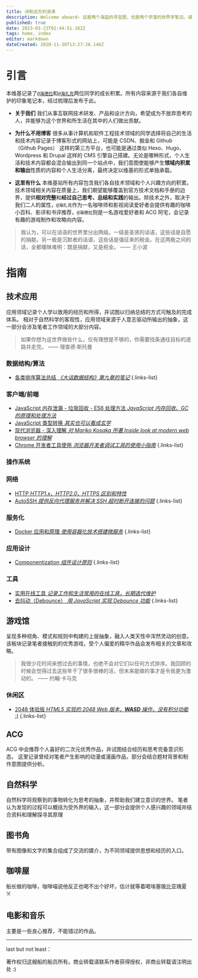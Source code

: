 ```yaml
---
title: 诗和远方的浪涛
description: Welcome aboard~ 这是两个海盗的寻宝图，也是两个学渣的世界学笔记。请随意参观 :)
published: true
date: 2023-03-23T02:44:51.162Z
tags: home, index
editor: markdown
dateCreated: 2020-11-30T13:27:26.146Z
---
```


# 引言

本维基记录了[`@海德拉`](https://blog.jovipro.com/)和[`@海扎克`](https://hijack.rocks/)两位同学的成长积累。所有内容来源于我们各自维护的印象笔记本，经过梳理后发布于此。

- **关于我们**
  我们从事互联网技术研发、产品和设计方向，希望成为不放弃思考的人，并能够为这个世界和所生活在其中的人们做出贡献。

- **为什么不用博客**
  很多从事计算机和软件工程技术领域的同学选择将自己的生活和技术内容记录于博客形式的网站上，可能是 CSDN、掘金和 Github（Github Pages） 这样的第三方平台，也可能是通过类似 Hexo、Hugo、Wordpress 和 Drupal 这样的 CMS 引擎自己搭建。无论是哪种形式，个人生活和技术内容都会混合输出到同一个站点中，我们意图使能够产生**领域内积累和输出**性质的内容和个人生活分离，最终决定以维基的形式单独承载。

- **这里有什么**
  本维基站所有内容包含我们各自技术领域和个人兴趣方向的积累。技术领域相关内容在质量上，我们期望能够覆盖到官方技术文档和手册的边界，提供**相对完整**和**经过自己思考、总结和实践**的输出。除技术之外，取决于我们二人的属性，`@海扎克`作为一名咖啡师和影视阅读爱好者会提供有趣的咖啡小百科、影评和书评推荐，`@海德拉`则是一名游戏爱好者和 ACG 阿宅，会记录有趣的游戏制作和攻略向内容。
  
> 我认为，可以在话语的世界里分出两级。一级是圣贤的话语，这些话是自愿的捐献。另一极是沉默者的话语，这些话是强征来的税金。在这两极之间的话，全都暧昧难明：既是捐献，又是税金。
  —— 王小波


# 指南

## 技术应用

应用领域记录个人学以致用的经历和所得，并试图以归纳总结的方式可触及的完成体系。
相对于自然科学的客观性，应用领域来源于人意志驱动所输出的抽象，这一部分会涉及笔者工作领域的大部分内容。

> 如果你想为这世界做些什么，仅有理想是不够的，你需要找条通往目标的道路并走完。
  —— 理查德·斯托曼

### 数据结构/算法

- [各类排序算法总结 *《大话数据结构》第九章的笔记*](/zh/technology/algorithm/sort)
{.links-list}

### 客户端/前端

- [JavaScript 内存泄漏 - 垃圾回收 - ES6 处理方法 *JavaScript 内存回收、GC 的原理和处理方法*](/zh/technology/web/performance)
- [JavaScript 类型转换 *其实也可以看成玄学*](/zh/technology/web/type-conversion)
- [现代浏览器 - 深入理解 *对 Mariko Kosaka 所著 Inside look at modern web browser 的理解*](/zh/technology/web/inside-look-at-browser)
- [Chrome 开发者工具使用 *浏览器开发者调试工具的使用小指南*](/zh/technology/web/chrome-devtools)
{.links-list}

### 操作系统

### 网络

- [HTTP *HTTP1.x、HTTP2.0、HTTPS 区别和特性*](/zh/technology/network/http)
- [AutoSSH *提供反向代理服务并解决 SSH 超时断开连接的问题*](/zh/technology/network/autossh)
{.links-list}

### 服务化

- [Docker 应用和原理 *使用容器化技术搭建微服务*](/zh/technology/saas/docker)
{.links-list}

### 应用设计

- [Componentization *组件设计原则*](/zh/technology/design/component-design)
{.links-list}

### 工具

- [实用在线工具 *记录工作和生活常用的在线工具，长期迭代维护*](/zh/technology/tools/online)
- [去抖动（Debounce） *用 JavaScript 实现 Debounce 功能*](/zh/technology/tools/libs/debounce)
{.links-list}

## 游戏馆

呈现多种视角、模式和规则中构建的上层抽象，融入人类天性中浑然灵动的创意。
该板块记录笔者接触到的优秀游戏，受个人偏爱的精华作品会发布相关的文章和攻略。

> 我很少花时间来想过去的事情，也绝不会对它们以任何方式排序。我回顾的时候会觉得过去这些年干了很多很棒的活，但未来能做的事才是令我更为激动的。
  —— 约翰·卡马克
  
### 休闲区

- [2048 体验版 *HTML5 实现的 2048 Web 版本，**WASD** 操作，没有积分功能 :)*](/zh/games/casual/2048)
{.links-list}

## ACG

ACG 中会推荐个人喜好的二次元优秀作品，并试图结合经历和思考完备意识形态。
这里记录曾经对笔者产生影响的动漫或漫画作品，部分会结合题材背景和制作意图提供分析。

## 自然科学

自然科学将观察到的事物转化为思考的抽象，并帮助我们建立意识的世界。
笔者认为发现的过程可以概括为受外界的输入，这一部分会提供个人感兴趣的领域并结合资料和理解探寻其原理

## 图书角

带有图像和文字的集合组成了交流的媒介，为不同领域提供思想和经历的入口。


## 咖啡屋

船长做的咖啡，咖啡喵说他反正也喝不出个好坏，估计就等着喝埃塞俄比亚瑰夏 ☠️


## 电影和音乐 

主要是一些良心推荐，不能错过的作品。

---

last but not least：

著作权归这艘船的船员所有。商业转载请联系作者获得授权，非商业转载请注明出处 :)